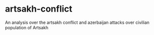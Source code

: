 # artsakh-conflict
An analysis over the artsakh conflict and azerbaijan attacks over civilian population of Artsakh
